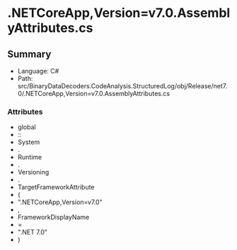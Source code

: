﻿# .NETCoreApp,Version=v7.0.AssemblyAttributes.cs

## Summary

* Language: C#
* Path: src/BinaryDataDecoders.CodeAnalysis.StructuredLog/obj/Release/net7.0/.NETCoreApp,Version=v7.0.AssemblyAttributes.cs

### Attributes

 - global
 - ::
 - System
 - .
 - Runtime
 - .
 - Versioning
 - .
 - TargetFrameworkAttribute
 - (
 - ".NETCoreApp,Version=v7.0"
 - ,
 - FrameworkDisplayName
 - =
 - ".NET 7.0"
 - )

